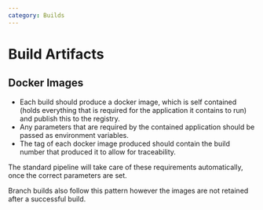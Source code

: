 ```yaml
---
category: Builds
---
```

# Build Artifacts
## Docker Images
 - Each build should produce a docker image, which is self contained (holds everything that is required for the application it contains to run) and publish this to the registry.
 - Any parameters that are required by the contained application should be passed as environment variables.
 - The tag of each docker image produced should contain the build number that produced it to allow for traceability.

The standard pipeline will take care of these requirements automatically, once the correct parameters are set.

Branch builds also follow this pattern however the images are not retained after a successful build.
